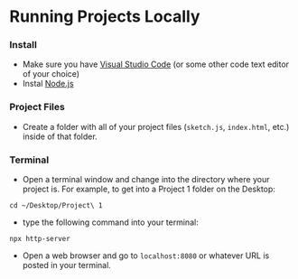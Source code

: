 # Running Projects Locally

### Install
* Make sure you have [Visual Studio Code](https://code.visualstudio.com/) (or some other code text editor of your choice)
* Instal [Node.js](https://nodejs.org/en/)

### Project Files
* Create a folder with all of your project files (`sketch.js`, `index.html`, etc.) inside of that folder.

### Terminal
* Open a terminal window and change into the directory where your project is. For example, to get into a Project 1 folder on the Desktop:

```shell
cd ~/Desktop/Project\ 1
```

* type the following command into your terminal:

```shell
npx http-server
```

* Open a web browser and go to `localhost:8080` or whatever URL is posted in your terminal.
